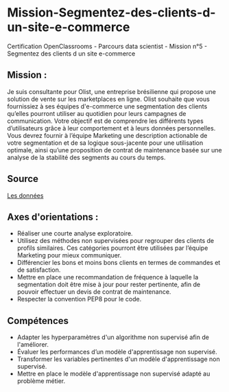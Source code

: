# Mission-Segmentez-des-clients-d-un-site-e-commerce
Certification OpenClassrooms - Parcours data scientist - Mission n°5 - Segmentez des clients d un site e-commerce


## Mission : 

Je suis consultante pour Olist, une entreprise brésilienne qui propose une solution de vente sur les marketplaces en ligne. Olist souhaite que vous fournissiez à ses équipes d'e-commerce une segmentation des clients qu’elles pourront utiliser au quotidien pour leurs campagnes de communication. Votre objectif est de comprendre les différents types d’utilisateurs grâce à leur comportement et à leurs données personnelles. Vous devrez fournir à l’équipe Marketing une description actionable de votre segmentation et de sa logique sous-jacente pour une utilisation optimale, ainsi qu’une proposition de contrat de maintenance basée sur une analyse de la stabilité des segments au cours du temps.


## Source 
[Les données](https://course.oc-static.com/projects/olist.db)

## Axes d'orientations : 

- Réaliser une courte analyse exploratoire.
- Utilisez des méthodes non supervisées pour regrouper des clients de profils similaires. Ces catégories pourront être utilisées par l’équipe Marketing pour mieux communiquer.
- Différencier les bons et moins bons clients en termes de commandes et de satisfaction.
- Mettre en place une recommandation de fréquence à laquelle la segmentation doit être mise à jour pour rester pertinente, afin de pouvoir effectuer un devis de contrat de maintenance.
- Respecter la convention PEP8 pour le code.

## Compétences

- Adapter les hyperparamètres d'un algorithme non supervisé afin de l'améliorer.
- Évaluer les performances d’un modèle d'apprentissage non supervisé.
- Transformer les variables pertinentes d'un modèle d'apprentissage non supervisé.
- Mettre en place le modèle d'apprentissage non supervisé adapté au problème métier.
